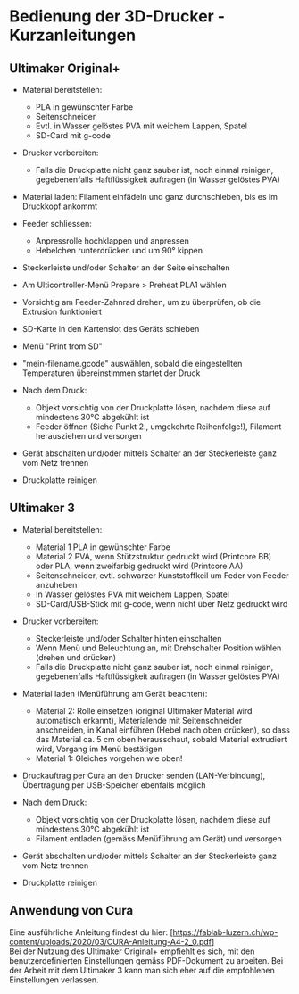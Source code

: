 # Bedienung der 3D-Drucker - Kurzanleitungen


## Ultimaker Original+


- Material bereitstellen:

	- PLA in gewünschter Farbe
	- Seitenschneider
  	- Evtl. in Wasser gelöstes PVA mit weichem Lappen, Spatel
  	- SD-Card mit g-code
	
- Drucker vorbereiten:

  	- Falls die Druckplatte nicht ganz sauber ist, noch einmal reinigen, gegebenenfalls Haftflüssigkeit auftragen (in Wasser gelöstes PVA)

- Material laden: Filament einfädeln und ganz durchschieben, bis es im Druckkopf ankommt
- Feeder schliessen:

  	- Anpressrolle hochklappen und anpressen
  	- Hebelchen runterdrücken und um 90° kippen

- Steckerleiste und/oder Schalter an der Seite einschalten
- Am Ulticontroller-Menü Prepare > Preheat PLA1 wählen
- Vorsichtig am Feeder-Zahnrad drehen, um zu überprüfen, ob die Extrusion funktioniert
- SD-Karte in den Kartenslot des Geräts schieben
- Menü "Print from SD"
- "mein-filename.gcode" auswählen, sobald die eingestellten Temperaturen übereinstimmen startet der Druck
- Nach dem Druck:

  	- Objekt vorsichtig von der Druckplatte lösen, nachdem diese auf mindestens 30°C abgekühlt ist
  	- Feeder öffnen (Siehe Punkt 2., umgekehrte Reihenfolge!), Filament herausziehen und versorgen 

- Gerät abschalten und/oder mittels Schalter an der Steckerleiste ganz vom Netz trennen
- Druckplatte reinigen


## Ultimaker 3


- Material bereitstellen:

  	- Material 1 PLA in gewünschter Farbe
  	- Material 2 PVA, wenn Stützstruktur gedruckt wird (Printcore BB) oder PLA, wenn zweifarbig gedruckt wird (Printcore AA)
  	- Seitenschneider, evtl. schwarzer Kunststoffkeil um Feder von Feeder anzuheben
  	- In Wasser gelöstes PVA mit weichem Lappen, Spatel
  	- SD-Card/USB-Stick mit g-code, wenn nicht über Netz gedruckt wird
	
- Drucker vorbereiten:

  	- Steckerleiste und/oder Schalter hinten einschalten
  	- Wenn Menü und Beleuchtung an, mit Drehschalter Position wählen (drehen und drücken)
  	- Falls die Druckplatte nicht ganz sauber ist, noch einmal reinigen, gegebenenfalls Haftflüssigkeit auftragen (in Wasser gelöstes PVA)
 
- Material laden (Menüführung am Gerät beachten):

  	- Material 2: Rolle einsetzen (original Ultimaker Material wird automatisch erkannt), Materialende mit Seitenschneider anschneiden, in Kanal einführen (Hebel nach oben drücken), so dass das Material ca. 5 cm oben herausschaut, sobald Material extrudiert wird, Vorgang im Menü bestätigen
  	- Material 1: Gleiches vorgehen wie oben!


- Druckauftrag per Cura an den Drucker senden (LAN-Verbindung), Übertragung per USB-Speicher ebenfalls möglich
- Nach dem Druck:

  	- Objekt vorsichtig von der Druckplatte lösen, nachdem diese auf mindestens 30°C abgekühlt ist
  	- Filament entladen (gemäss Menüführung am Gerät) und versorgen 

- Gerät abschalten und/oder mittels Schalter an der Steckerleiste ganz vom Netz trennen
- Druckplatte reinigen


## Anwendung von Cura

Eine ausführliche Anleitung findest du hier: [https://fablab-luzern.ch/wp-content/uploads/2020/03/CURA-Anleitung-A4-2_0.pdf]  
Bei der Nutzung des Ultimaker Original+ empfiehlt es sich, mit den benutzerdefinierten Einstellungen gemäss PDF-Dokument zu arbeiten. Bei der Arbeit mit dem Ultimaker 3 kann man sich eher auf die empfohlenen Einstellungen verlassen.
